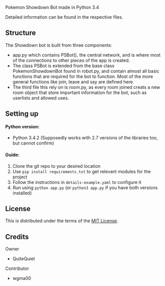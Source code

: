Pokemon Showdown Bot made in Python 3.4

Detailed information can be found in the respective files.

Structure
---------

The Showdown bot is built from three components:

- app.py which contains PSBot(), the central network, and is where most of the connections to other pieces of the app is created.
- The class PSBot is extended from the base class PokemonShowdownBot found in robot.py, and contain almost all basic functions that are required for the bot to function. Most of the more general functions like join, leave and say are defined here.
- The third file this rely on is room.py, as every room joined creats a new room object that store important information for the bot, such as userlists and allowed uses.

Setting up
----------
#### Python version:
- Python 3.4.2 (Supposedly works with 2.7 versions of the libraries too, but cannot confirm)

#### Guide:
1. Clone the git repo to your desired location
2. Use `pip install requirements.txt` to get relevant modules for the project
3. Follow the instructions in `details-example.yaml` to configure it
4. Run using `python app.py` (or `python3 app.py` if you have both versions installed)

License
-------

This is distributed under the terms of the [MIT License][1].

  [1]: https://github.com/QuiteQuiet/PokemonShowdownBot/blob/master/LICENCE

Credits
-------

Owner

- QuiteQuiet

Contributor
- wgma00
